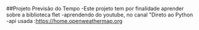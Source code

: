 ##Projeto Previsão do Tempo
-Este projeto tem por finalidade aprender sobre a biblioteca flet
-aprendendo do youtube, no canal "Direto ao Python
-api usada :https://home.openweathermap.org

